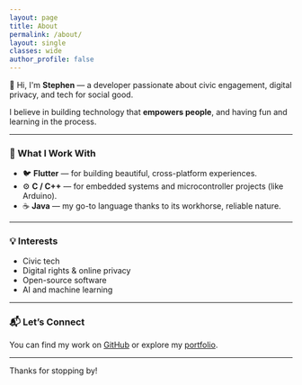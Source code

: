 ```yaml
---
layout: page
title: About
permalink: /about/
layout: single
classes: wide
author_profile: false
---
```


👋 Hi, I'm **Stephen** — a developer passionate about civic engagement, digital privacy, and tech for social good.

I believe in building technology that **empowers people**, and having fun and learning in the process.

---

### 🧰 What I Work With

- 🐦 **Flutter** — for building beautiful, cross-platform experiences.
- ⚙️ **C / C++** — for embedded systems and microcontroller projects (like Arduino).
- ☕ **Java** — my go-to language thanks to its workhorse, reliable nature.

---

### 💡 Interests

- Civic tech
- Digital rights & online privacy
- Open-source software
- AI and machine learning

---

### 📬 Let’s Connect

You can find my work on [GitHub](https://github.com/lostplusfound) or explore my [portfolio](/portfolio/).

---

Thanks for stopping by!
